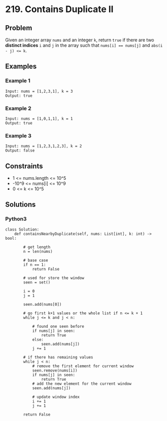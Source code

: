 # 219. Contains Duplicate II

## Problem

Given an integer array `nums` and an integer `k`, return `true` if there are two **distinct indices** `i` and `j` in the array such that `nums[i] == nums[j]` and `abs(i - j) <= k`.

## Examples

### Example 1

```
Input: nums = [1,2,3,1], k = 3
Output: true
```

### Example 2

```
Input: nums = [1,0,1,1], k = 1
Output: true
```

### Example 3

```
Input: nums = [1,2,3,1,2,3], k = 2
Output: false
```

## Constraints

* 1 <= nums.length <= 10^5
* -10^9 <= nums[i] <= 10^9
* 0 <= k <= 10^5

## Solutions

### Python3

```
class Solution:
    def containsNearbyDuplicate(self, nums: List[int], k: int) -> bool:
        
        # get length
        n = len(nums)
        
        # base case
        if n == 1:
            return False
        
        # used for store the window
        seen = set()
        
        i = 0
        j = 1
        
        seen.add(nums[0])
        
        # go first k+1 values or the whole list if n <= k + 1
        while j <= k and j < n:
            
            # found one seen before
            if nums[j] in seen:
                return True
            else:
                seen.add(nums[j])
            j += 1

        # if there has remaining values
        while j < n:
            # remove the first element for current window
            seen.remove(nums[i])
            if nums[j] in seen:
                return True
            # add the new element for the current window
            seen.add(nums[j])
            
            # update window index
            i += 1
            j += 1
        
        return False
```
